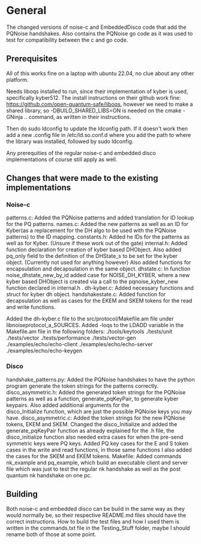 # General
The changed versions of noise-c and EmbeddedDisco code that add the PQNoise handshakes. Also contains the PQNoise go code as it was used to test for compatibility between the c and go code.


## Prerequisites
All of this works fine on a laptop with ubuntu 22.04, no clue about any other platform.

Needs liboqs installed to run, since their implementation of kyber is used, specifically kyber512. The install instructions on their github work fine: https://github.com/open-quantum-safe/liboqs, however we need to make a shared library, so -DBUILD_SHARED_LIBS=ON is needed on the cmake -GNinja .. command, as written in their instructions.

Then do sudo ldconfig to update the ldconfig path. If it doesn't work then add a new .config file in /etc/ld.so.conf.d where you add the path to where the library was installed, followed by sudo ldconfig.

Any prerequities of the regular noise-c and embedded disco implementations of course still apply as well.




## Changes that were made to the existing implementations


### Noise-c

patterns.c: Added the PQNoise patterns and added translation for ID lookup for the PQ patterns.
names.c: Added the new patterns as well as an ID for Kyber(as a replacement for the DH algo to be used with the PQNoise patterns) to the ID mapping.
constants.h: Added he IDs for the patterns as well as for Kyber. (Unsure if these work out of the gate)
internal.h: Added function declaration for creation of kyber based DHObject. Also added pq_only field to the definition of the DHState_s to be set for the kyber object. (Currently not used for anything 
	however) Also added functions for encapsulation and decapsulation in the same object.
dhstate.c: In function noise_dhstate_new_by_id added case for NOISE_DH_KYBER, where a new kyber based DHObject is created via a call to the pqnoise_kyber_new function declared in internal.h .
dh-kyber.c: Added necessary functions and struct for kyber dh object.
handshakestate.c: Added function for decapsulation as well as cases for the EKEM and SKEM tokens for the read and write functions. 

Added the dh-kyber.c file to the src/protocol/Makefile.am file under libnoiseprotocol_a_SOURCES.
Added -loqs to the LDADD variable in the Makefile.am file in the following folders: 	./tools/keytools
											./tests/unit
											./tests/vector
											./tests/performance
											./tests/vector-gen
											./examples/echo/echo-client
											./examples/echo/echo-server
											./examples/echo/echo-keygen
											
											


### Disco

handshake_patterns.py: Added the PQNoise handshakes to have the python program generate the token strings for the patterns correctly.
disco_asymmetric.h: Added the generated token strings for the PQNoise patterns as well as a function, generate_pqKeyPair, to generate kyber keypairs. Also added additional arguments for the 		
	disco_Initialize function, which are just the possible PQNoise keys you may have.
disco_asymmetric.c: Added the token strings for the new PQNoise tokens, EKEM and SKEM. Changed the disco_Initialize and added the generate_pqKeyPair function as already explained for the .h file, the 
	disco_initialize function also needed extra cases for when the pre-send symmetric keys were PQ keys. Added PQ key cases for the E and S token cases in the write and read functions, in those same
	functions I also added the cases for the SKEM and EKEM tokens.
Makefile: Added commands nk_example and pq_example, which build an executable client and server file which was just to test the regular nk handshake as well as the post quantum nk handshake on one pc.


## Building

Both noise-c and embedded disco can be build in the same way as they would normally be, so their respective README.md files should have the correct instructions.
How to build the test files and how I used them is written in the commands.txt file in the Testing_Stuff folder, maybe I should rename both of those at some point.


